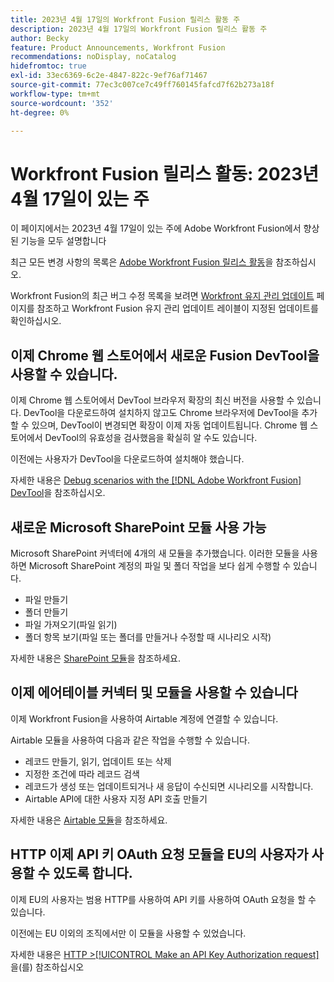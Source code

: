 ```yaml
---
title: 2023년 4월 17일의 Workfront Fusion 릴리스 활동 주
description: 2023년 4월 17일의 Workfront Fusion 릴리스 활동 주
author: Becky
feature: Product Announcements, Workfront Fusion
recommendations: noDisplay, noCatalog
hidefromtoc: true
exl-id: 33ec6369-6c2e-4847-822c-9ef76af71467
source-git-commit: 77ec3c007ce7c49ff760145fafcd7f62b273a18f
workflow-type: tm+mt
source-wordcount: '352'
ht-degree: 0%

---
```


# Workfront Fusion 릴리스 활동: 2023년 4월 17일이 있는 주

이 페이지에서는 2023년 4월 17일이 있는 주에 Adobe Workfront Fusion에서 향상된 기능을 모두 설명합니다

최근 모든 변경 사항의 목록은 [Adobe Workfront Fusion 릴리스 활동](/help/workfront-fusion/fusion-product-releases/fusion-release-activity.md)을 참조하십시오.

Workfront Fusion의 최근 버그 수정 목록을 보려면 [Workfront 유지 관리 업데이트](https://experienceleague.adobe.com/docs/workfront-known-issues/releases/current-updates.html) 페이지를 참조하고 Workfront Fusion 유지 관리 업데이트 레이블이 지정된 업데이트를 확인하십시오.

## 이제 Chrome 웹 스토어에서 새로운 Fusion DevTool을 사용할 수 있습니다.

이제 Chrome 웹 스토어에서 DevTool 브라우저 확장의 최신 버전을 사용할 수 있습니다. DevTool을 다운로드하여 설치하지 않고도 Chrome 브라우저에 DevTool을 추가할 수 있으며, DevTool이 변경되면 확장이 이제 자동 업데이트됩니다. Chrome 웹 스토어에서 DevTool의 유효성을 검사했음을 확실히 알 수도 있습니다.

이전에는 사용자가 DevTool을 다운로드하여 설치해야 했습니다.

자세한 내용은 [Debug scenarios with the [!DNL Adobe Workfront Fusion] DevTool](/help/workfront-fusion/manage-scenarios/debug-a-scenario.md)을 참조하십시오.

## 새로운 Microsoft SharePoint 모듈 사용 가능

Microsoft SharePoint 커넥터에 4개의 새 모듈을 추가했습니다. 이러한 모듈을 사용하면 Microsoft SharePoint 계정의 파일 및 폴더 작업을 보다 쉽게 수행할 수 있습니다.

* 파일 만들기
* 폴더 만들기
* 파일 가져오기(파일 읽기)
* 폴더 항목 보기(파일 또는 폴더를 만들거나 수정할 때 시나리오 시작)

자세한 내용은 [SharePoint 모듈](/help/workfront-fusion/references/apps-and-modules/third-party-connectors/sharepoint-modules.md)을 참조하세요.

## 이제 에어테이블 커넥터 및 모듈을 사용할 수 있습니다

이제 Workfront Fusion을 사용하여 Airtable 계정에 연결할 수 있습니다.

Airtable 모듈을 사용하여 다음과 같은 작업을 수행할 수 있습니다.

* 레코드 만들기, 읽기, 업데이트 또는 삭제
* 지정한 조건에 따라 레코드 검색
* 레코드가 생성 또는 업데이트되거나 새 응답이 수신되면 시나리오를 시작합니다.
* Airtable API에 대한 사용자 지정 API 호출 만들기

자세한 내용은 [Airtable 모듈](/help/workfront-fusion/references/apps-and-modules/third-party-connectors/airtable-modules.md)을 참조하세요.

## HTTP 이제 API 키 OAuth 요청 모듈을 EU의 사용자가 사용할 수 있도록 합니다.

이제 EU의 사용자는 범용 HTTP를 사용하여 API 키를 사용하여 OAuth 요청을 할 수 있습니다.

이전에는 EU 이외의 조직에서만 이 모듈을 사용할 수 있었습니다.

자세한 내용은 [HTTP >[!UICONTROL Make an API Key Authorization request]](/help/workfront-fusion/references/apps-and-modules/universal-connectors/http-module-make-an-api-key-auth-request.md)을(를) 참조하십시오
